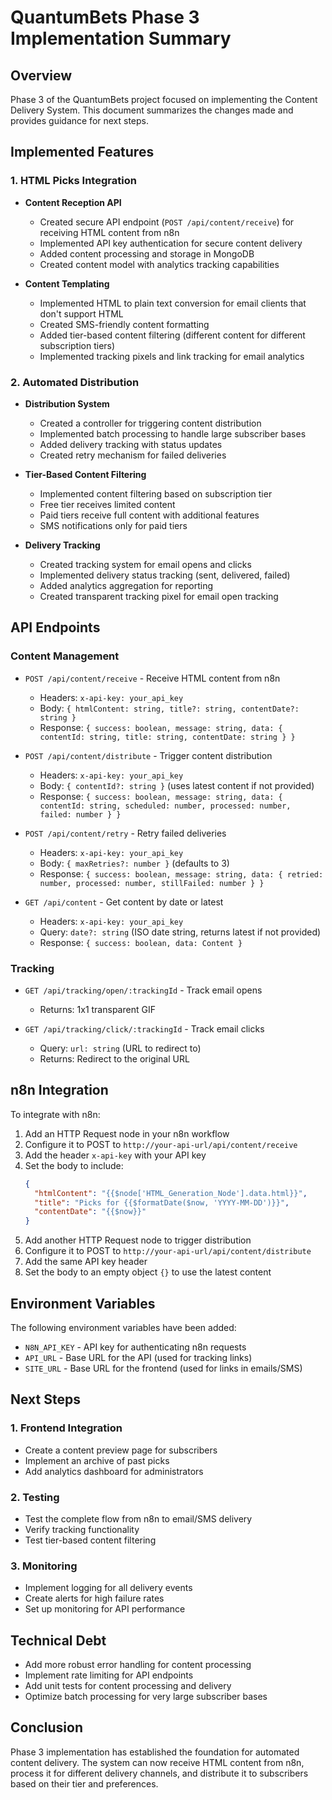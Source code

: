 # QuantumBets Phase 3 Implementation Summary

## Overview

Phase 3 of the QuantumBets project focused on implementing the Content Delivery System. This document summarizes the changes made and provides guidance for next steps.

## Implemented Features

### 1. HTML Picks Integration

- **Content Reception API**
  - Created secure API endpoint (`POST /api/content/receive`) for receiving HTML content from n8n
  - Implemented API key authentication for secure content delivery
  - Added content processing and storage in MongoDB
  - Created content model with analytics tracking capabilities

- **Content Templating**
  - Implemented HTML to plain text conversion for email clients that don't support HTML
  - Created SMS-friendly content formatting
  - Added tier-based content filtering (different content for different subscription tiers)
  - Implemented tracking pixels and link tracking for email analytics

### 2. Automated Distribution

- **Distribution System**
  - Created a controller for triggering content distribution
  - Implemented batch processing to handle large subscriber bases
  - Added delivery tracking with status updates
  - Created retry mechanism for failed deliveries

- **Tier-Based Content Filtering**
  - Implemented content filtering based on subscription tier
  - Free tier receives limited content
  - Paid tiers receive full content with additional features
  - SMS notifications only for paid tiers

- **Delivery Tracking**
  - Created tracking system for email opens and clicks
  - Implemented delivery status tracking (sent, delivered, failed)
  - Added analytics aggregation for reporting
  - Created transparent tracking pixel for email open tracking

## API Endpoints

### Content Management

- `POST /api/content/receive` - Receive HTML content from n8n
  - Headers: `x-api-key: your_api_key`
  - Body: `{ htmlContent: string, title?: string, contentDate?: string }`
  - Response: `{ success: boolean, message: string, data: { contentId: string, title: string, contentDate: string } }`

- `POST /api/content/distribute` - Trigger content distribution
  - Headers: `x-api-key: your_api_key`
  - Body: `{ contentId?: string }` (uses latest content if not provided)
  - Response: `{ success: boolean, message: string, data: { contentId: string, scheduled: number, processed: number, failed: number } }`

- `POST /api/content/retry` - Retry failed deliveries
  - Headers: `x-api-key: your_api_key`
  - Body: `{ maxRetries?: number }` (defaults to 3)
  - Response: `{ success: boolean, message: string, data: { retried: number, processed: number, stillFailed: number } }`

- `GET /api/content` - Get content by date or latest
  - Headers: `x-api-key: your_api_key`
  - Query: `date?: string` (ISO date string, returns latest if not provided)
  - Response: `{ success: boolean, data: Content }`

### Tracking

- `GET /api/tracking/open/:trackingId` - Track email opens
  - Returns: 1x1 transparent GIF

- `GET /api/tracking/click/:trackingId` - Track email clicks
  - Query: `url: string` (URL to redirect to)
  - Returns: Redirect to the original URL

## n8n Integration

To integrate with n8n:

1. Add an HTTP Request node in your n8n workflow
2. Configure it to POST to `http://your-api-url/api/content/receive`
3. Add the header `x-api-key` with your API key
4. Set the body to include:
   ```json
   {
     "htmlContent": "{{$node['HTML_Generation_Node'].data.html}}",
     "title": "Picks for {{$formatDate($now, 'YYYY-MM-DD')}}",
     "contentDate": "{{$now}}"
   }
   ```
5. Add another HTTP Request node to trigger distribution
6. Configure it to POST to `http://your-api-url/api/content/distribute`
7. Add the same API key header
8. Set the body to an empty object `{}` to use the latest content

## Environment Variables

The following environment variables have been added:

- `N8N_API_KEY` - API key for authenticating n8n requests
- `API_URL` - Base URL for the API (used for tracking links)
- `SITE_URL` - Base URL for the frontend (used for links in emails/SMS)

## Next Steps

### 1. Frontend Integration

- Create a content preview page for subscribers
- Implement an archive of past picks
- Add analytics dashboard for administrators

### 2. Testing

- Test the complete flow from n8n to email/SMS delivery
- Verify tracking functionality
- Test tier-based content filtering

### 3. Monitoring

- Implement logging for all delivery events
- Create alerts for high failure rates
- Set up monitoring for API performance

## Technical Debt

- Add more robust error handling for content processing
- Implement rate limiting for API endpoints
- Add unit tests for content processing and delivery
- Optimize batch processing for very large subscriber bases

## Conclusion

Phase 3 implementation has established the foundation for automated content delivery. The system can now receive HTML content from n8n, process it for different delivery channels, and distribute it to subscribers based on their tier and preferences. 